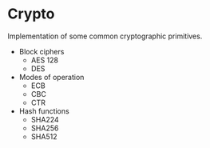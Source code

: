 # Crypto

Implementation of some common cryptographic primitives.

* Block ciphers
    * AES 128
    * DES
* Modes of operation
    * ECB
    * CBC
    * CTR
* Hash functions
    * SHA224
    * SHA256
    * SHA512
